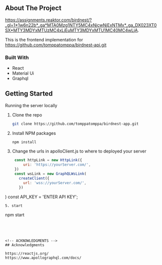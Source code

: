 # 



<!-- ABOUT THE PROJECT -->
## About The Project

https://assignments.reaktor.com/birdnest/?_gl=1*1w6n22b*_ga*MTA0Mzg1NTY5MC4xNjcwNjExNTMx*_ga_DX023XT0SX*MTY3MDYxMTUzMC4xLjEuMTY3MDYxMTU1MC40MC4wLjA.

This is the frontend implementation for https://github.com/tomppatomppa/birdnest-api.git



### Built With


* React
* Material Ui
* Graphql



<!-- GETTING STARTED -->
## Getting Started
Running the server locally

1. Clone the repo
   ```sh
   git clone https://github.com/tomppatomppa/birdnest-app.git
   ```
2. Install NPM packages
   ```sh
   npm install
   ```
4. Change the urls in apolloClient.js to where to deployed your server
   ```js
    const httpLink = new HttpLink({
        uri: 'https://yourServer.com/',
    })
    const wsLink = new GraphQLWsLink(
      createClient({
        url: 'wss://yourServer.com/',
      })
  )
   const API_KEY = 'ENTER API KEY';
   ```
5. start
   ```
   npm start
   ```




<!-- ACKNOWLEDGMENTS -->
## Acknowledgments

https://reactjs.org/
https://www.apollographql.com/docs/


